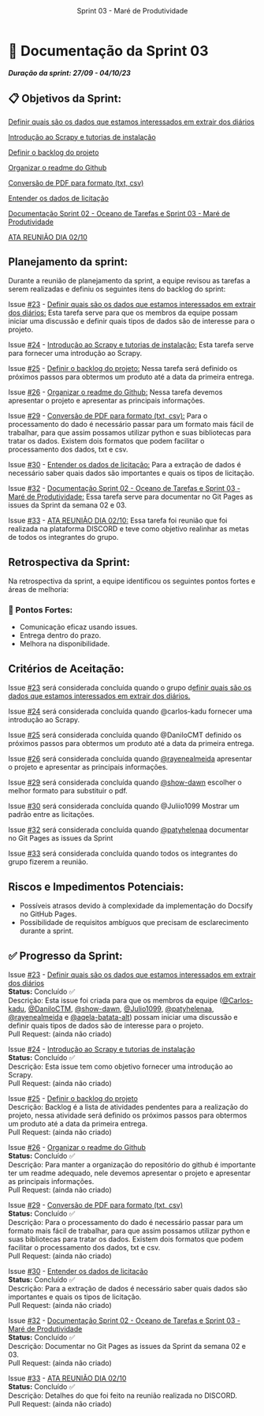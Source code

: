 <header>
    Sprint 03 - Maré de Produtividade
</header>
<div class="doc-body">

# 📜 Documentação da Sprint 03
***Duração da sprint: 27/09 - 04/10/23***

## 📋 Objetivos da Sprint: 

[Definir quais são os dados que estamos interessados em extrair dos diários](https://github.com/unb-mds/2023-2-Squad04/issues/23) 

[Introdução ao Scrapy e tutorias de instalação](https://github.com/unb-mds/2023-2-Squad04/issues/24) 

[Definir o backlog do projeto](https://github.com/unb-mds/2023-2-Squad04/issues/25) 

[Organizar o readme do Github](https://github.com/unb-mds/2023-2-Squad04/issues/26) 

[Conversão de PDF para formato (txt, csv)](https://github.com/unb-mds/2023-2-Squad04/issues/29) 

[Entender os dados de licitação](https://github.com/unb-mds/2023-2-Squad04/issues/30) 

[Documentação Sprint 02 - Oceano de Tarefas e Sprint 03 - Maré de Produtividade](https://github.com/unb-mds/2023-2-Squad04/issues/32) 

[ATA REUNIÃO DIA 02/10](https://github.com/unb-mds/2023-2-Squad04/issues/33) 

  

## Planejamento da sprint: 

  

Durante a reunião de planejamento da sprint, a equipe revisou as tarefas a serem realizadas e definiu os seguintes itens do backlog do sprint: 

Issue [#23](https://github.com/unb-mds/2023-2-Squad04/issues/23) - [Definir quais são os dados que estamos interessados em extrair dos diários:](https://github.com/unb-mds/2023-2-Squad04/issues/23) Esta tarefa serve para que os membros da equipe possam iniciar uma discussão e definir quais tipos de dados são de interesse para o projeto. 

Issue [#24](https://github.com/unb-mds/2023-2-Squad04/issues/24) - [Introdução ao Scrapy e tutorias de instalação:](https://github.com/unb-mds/2023-2-Squad04/issues/24) Esta tarefa serve para fornecer uma introdução ao Scrapy. 

Issue [#25](https://github.com/unb-mds/2023-2-Squad04/issues/25) - [Definir o backlog do projeto:](https://github.com/unb-mds/2023-2-Squad04/issues/25) Nessa tarefa será definido os próximos passos para obtermos um produto até a data da primeira entrega. 

Issue [#26](https://github.com/unb-mds/2023-2-Squad04/issues/26) - [Organizar o readme do Github:](https://github.com/unb-mds/2023-2-Squad04/issues/26) Nessa tarefa devemos apresentar o projeto e apresentar as principais informações. 

Issue [#29](https://github.com/unb-mds/2023-2-Squad04/issues/29) - [Conversão de PDF para formato (txt, csv):](https://github.com/unb-mds/2023-2-Squad04/issues/29) Para o processamento do dado é necessário passar para um formato mais fácil de trabalhar, para que assim possamos utilizar python e suas bibliotecas para tratar os dados. Existem dois formatos que podem facilitar o processamento dos dados, txt e csv. 

 

Issue [#30](https://github.com/unb-mds/2023-2-Squad04/issues/30) - [Entender os dados de licitação:](https://github.com/unb-mds/2023-2-Squad04/issues/30) Para a extração de dados é necessário saber quais dados são importantes e quais os tipos de licitação. 

Issue [#32](https://github.com/unb-mds/2023-2-Squad04/issues/32) - [Documentação Sprint 02 - Oceano de Tarefas e Sprint 03 - Maré de Produtividade:](https://github.com/unb-mds/2023-2-Squad04/issues/32) Essa tarefa serve para documentar no Git Pages as issues da Sprint da semana 02 e 03. 

Issue [#33](https://github.com/unb-mds/2023-2-Squad04/issues/33) - [ATA REUNIÃO DIA 02/10:](https://github.com/unb-mds/2023-2-Squad04/issues/33) Essa tarefa foi reunião que foi realizada na plataforma DISCORD e teve como objetivo realinhar as metas de todos os integrantes do grupo. 

 

 

  

## Retrospectiva da Sprint:  

  

Na retrospectiva da sprint, a equipe identificou os seguintes pontos fortes e áreas de melhoria: 

  

### 💪 Pontos Fortes: 
- Comunicação eficaz usando issues. 
- Entrega dentro do prazo. 
- Melhora na disponibilidade. 

## Critérios de Aceitação: 

Issue [#23](https://github.com/unb-mds/2023-2-Squad04/issues/23) será considerada concluída quando o grupo d[efinir quais são os dados que estamos interessados em extrair dos diários.](https://github.com/unb-mds/2023-2-Squad04/issues/23) 

Issue [#24](https://github.com/unb-mds/2023-2-Squad04/issues/24) será considerada concluída quando @carlos-kadu fornecer uma introdução ao Scrapy. 

Issue [#25](https://github.com/unb-mds/2023-2-Squad04/issues/25) será considerada concluída quando @DaniloCMT definido os próximos passos para obtermos um produto até a data da primeira entrega. 

Issue [#26](https://github.com/unb-mds/2023-2-Squad04/issues/26) será considerada concluída quando [@rayenealmeida](https://github.com/rayenealmeida) apresentar o projeto e apresentar as principais informações. 

Issue [#29](https://github.com/unb-mds/2023-2-Squad04/issues/29) será considerada concluída quando [@show-dawn](https://github.com/show-dawn) escolher o melhor formato para substituir o pdf. 

Issue [#30](https://github.com/unb-mds/2023-2-Squad04/issues/30) será considerada concluída quando @Juliio1099 Mostrar um padrão entre as licitações. 

Issue [#32](https://github.com/unb-mds/2023-2-Squad04/issues/32) será considerada concluída quando [@patyhelenaa](https://github.com/patyhelenaa) documentar no Git Pages as issues da Sprint 

Issue [#33](https://github.com/unb-mds/2023-2-Squad04/issues/33) será considerada concluída quando todos os integrantes do grupo fizerem a reunião. 

 

## Riscos e Impedimentos Potenciais: 
- Possíveis atrasos devido à complexidade da implementação do Docsify no GitHub Pages. 
- Possibilidade de requisitos ambíguos que precisam de esclarecimento durante a sprint. 

  

## ✅ Progresso da Sprint: 
Issue [#23](https://github.com/unb-mds/2023-2-Squad04/issues/23) - [Definir quais são os dados que estamos interessados em extrair dos diários](https://github.com/unb-mds/2023-2-Squad04/issues/23) <br>
**Status:** Concluído ✅ <br>
Descrição: Esta issue foi criada para que os membros da equipe ([@Carlos-kadu](https://github.com/Carlos-kadu), [@DaniloCTM](https://github.com/DaniloCTM), [@show-dawn](https://github.com/show-dawn), [@Julio1099](https://github.com/Julio1099), [@patyhelenaa](https://github.com/patyhelenaa), [@rayenealmeida](https://github.com/rayenealmeida) e [@aqela-batata-alt](https://github.com/aqela-batata-alt)) possam iniciar uma discussão e definir quais tipos de dados são de interesse para o projeto.  <br>
Pull Request: (ainda não criado) 

Issue [#24](https://github.com/unb-mds/2023-2-Squad04/issues/24) - [Introdução ao Scrapy e tutorias de instalação](https://github.com/unb-mds/2023-2-Squad04/issues/24) <br>
**Status:** Concluído ✅ <br>
Descrição: Esta issue tem como objetivo fornecer uma introdução ao Scrapy.<br> 
Pull Request: (ainda não criado) 

Issue [#25](https://github.com/unb-mds/2023-2-Squad04/issues/25) - [Definir o backlog do projeto](https://github.com/unb-mds/2023-2-Squad04/issues/25) <br>
Descrição: Backlog é a lista de atividades pendentes para a realização do projeto, nessa atividade será definido os próximos passos para obtermos um produto até a data da primeira entrega. <br>
Pull Request: (ainda não criado) 

Issue [#26](https://github.com/unb-mds/2023-2-Squad04/issues/26) - [Organizar o readme do Github](https://github.com/unb-mds/2023-2-Squad04/issues/26) <br>
**Status:** Concluído ✅ <br>
Descrição: Para manter a organização do repositório do github é importante ter um readme adequado, nele devemos apresentar o projeto e apresentar as principais informações. <br>
Pull Request: (ainda não criado) 


Issue [#29](https://github.com/unb-mds/2023-2-Squad04/issues/29) - [Conversão de PDF para formato (txt, csv)](https://github.com/unb-mds/2023-2-Squad04/issues/29) <br>
**Status:** Concluído ✅ <br>
Descrição: Para o processamento do dado é necessário passar para um formato mais fácil de trabalhar, para que assim possamos utilizar python e suas bibliotecas para tratar os dados. Existem dois formatos que podem facilitar o processamento dos dados, txt e csv. <br>
Pull Request: (ainda não criado) 

Issue [#30](https://github.com/unb-mds/2023-2-Squad04/issues/30) - [Entender os dados de licitação](https://github.com/unb-mds/2023-2-Squad04/issues/30) <br>
**Status:** Concluído ✅ <br>
Descrição: Para a extração de dados é necessário saber quais dados são importantes e quais os tipos de licitação.  <br>
Pull Request: (ainda não criado) 

Issue [#32](https://github.com/unb-mds/2023-2-Squad04/issues/32) - [Documentação Sprint 02 - Oceano de Tarefas e Sprint 03 - Maré de Produtividade](https://github.com/unb-mds/2023-2-Squad04/issues/32) <br>
**Status:** Concluído ✅ <br>
Descrição: Documentar no Git Pages as issues da Sprint da semana 02 e 03. <br>
Pull Request: (ainda não criado) 
 
Issue [#33](https://github.com/unb-mds/2023-2-Squad04/issues/33) - [ATA REUNIÃO DIA 02/10](https://github.com/unb-mds/2023-2-Squad04/issues/33) <br>
**Status:** Concluído ✅ <br>
Descrição: Detalhes do que foi feito na reunião realizada no DISCORD. <br>
Pull Request: (ainda não criado)


<!-- ADD O CONTEÚDO ACIMA -->
</div>